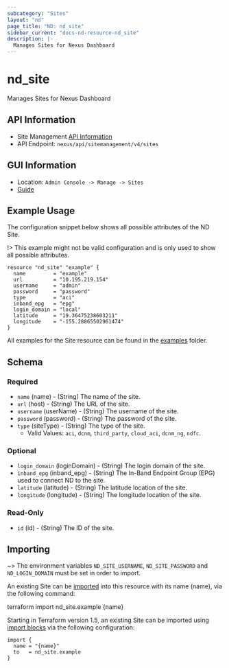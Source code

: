 ```yaml
---
subcategory: "Sites"
layout: "nd"
page_title: "ND: nd_site"
sidebar_current: "docs-nd-resource-nd_site"
description: |-
  Manages Sites for Nexus Dashboard
---
```


# nd_site #

Manages Sites for Nexus Dashboard

## API Information ##

* Site Management [API Information](https://developer.cisco.com/docs/nexus-dashboard/3-1-1/api-reference/)
* API Endpoint: `nexus/api/sitemanagement/v4/sites`

## GUI Information ##

* Location: `Admin Console -> Manage -> Sites`
* [Guide](https://www.cisco.com/c/en/us/td/docs/dcn/nd/3x/articles-311/nexus-dashboard-sites-311.html#_adding_aci_sites)

## Example Usage ##

The configuration snippet below shows all possible attributes of the ND Site.

!> This example might not be valid configuration and is only used to show all possible attributes.

```hcl
resource "nd_site" "example" {
  name         = "example"
  url          = "10.195.219.154"
  username     = "admin"
  password     = "password"
  type         = "aci"
  inband_epg   = "epg"
  login_domain = "local"
  latitude     = "19.36475238603211"
  longitude    = "-155.28865502961474"
}
```

All examples for the Site resource can be found in the [examples](https://github.com/CiscoDevNet/terraform-provider-nd/tree/master/examples/resources/nd_site) folder.

## Schema ##

### Required ###

* `name` (name) - (String) The name of the site.
* `url` (host) - (String) The URL of the site.
* `username` (userName) - (String) The username of the site.
* `password` (password) - (String) The password of the site.
* `type` (siteType) - (String) The type of the site.
  * Valid Values: `aci`, `dcnm`, `third_party`, `cloud_aci`, `dcnm_ng`, `ndfc`.

### Optional ###

* `login_domain` (loginDomain) - (String) The login domain of the site.
* `inband_epg` (inband_epg) - (String) The In-Band Endpoint Group (EPG) used to connect ND to the site.
* `latitude` (latitude) - (String) The latitude location of the site.
* `longitude` (longitude) - (String) The longitude location of the site.

### Read-Only ###

* `id` (id) - (String) The ID of the site.

## Importing

~> The environment variables `ND_SITE_USERNAME`, `ND_SITE_PASSWORD` and `ND_LOGIN_DOMAIN` must be set in order to import.

An existing Site can be [imported](https://www.terraform.io/docs/import/index.html) into this resource with its name (name), via the following command:

terraform import nd_site.example {name}

Starting in Terraform version 1.5, an existing Site can be imported using [import blocks](https://developer.hashicorp.com/terraform/language/import) via the following configuration:

```
import {
  name = "{name}"
  to   = nd_site.example
}
```

